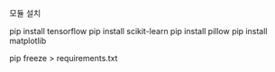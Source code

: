모듈 설치

pip install tensorflow
pip install scikit-learn
pip install pillow
pip install matplotlib

pip freeze > requirements.txt